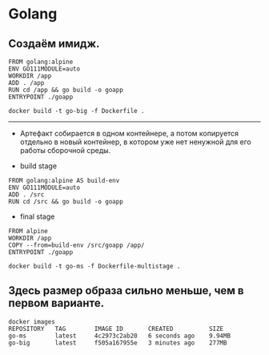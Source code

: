 # Golang

## Создаём имидж.
```
FROM golang:alpine
ENV GO111MODULE=auto
WORKDIR /app
ADD . /app
RUN cd /app && go build -o goapp
ENTRYPOINT ./goapp
```
```
docker build -t go-big -f Dockerfile .
```
-----------------------------------------------------------------------------------------------------------------------------------------------------
* Артефакт собирается в одном контейнере, а потом копируется отдельно в новый контейнер, в котором уже нет ненужной для его работы сборочной среды.

* build stage
```
FROM golang:alpine AS build-env
ENV GO111MODULE=auto
ADD . /src
RUN cd /src && go build -o goapp
```
* final stage
```
FROM alpine
WORKDIR /app
COPY --from=build-env /src/goapp /app/
ENTRYPOINT ./goapp
```
```
docker build -t go-ms -f Dockerfile-multistage .
```
## Здесь размер образа сильно меньше, чем в первом варианте.
```
docker images
REPOSITORY   TAG        IMAGE ID       CREATED          SIZE
go-ms        latest     4c2973c2ab20   6 seconds ago    9.94MB
go-big       latest     f505a167955e   3 minutes ago    277MB
```
